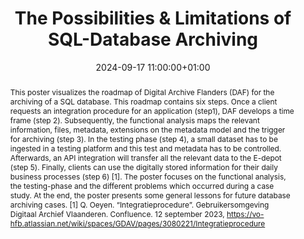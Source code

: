 ---
abstract: "This poster visualizes the roadmap of Digital Archive Flanders (DAF) for
  the archiving of a SQL database. This roadmap contains six steps. Once a client
  requests an integration procedure for an application (step1), DAF develops a time
  frame (step 2). Subsequently, the functional analysis maps the relevant information,
  files, metadata, extensions on the metadata model and the trigger for archiving
  (step 3). In the testing phase (step 4), a small dataset has to be ingested in a
  testing platform and this test and metadata has to be controlled. Afterwards, an
  API integration will transfer all the relevant data to the E-depot (step 5). Finally,
  clients can use the digitally stored information for their daily business processes
  (step 6) [1]. The poster focuses on the functional analysis, the testing-phase and
  the different problems which occurred during a case study. At the end, the poster
  presents some general lessons for future database archiving cases. \n[1] Q. Oeyen.
  “Integratieprocedure”.  Gebruikersomgeving Digitaal Archief Vlaanderen. Confluence.
  12 september 2023, https://vo-hfb.atlassian.net/wiki/spaces/GDAV/pages/3080221/Integratieprocedure"
creators:
- Robert Vanormelingen
date: 2024-09-17 11:00:00+01:00
document_url: https://drive.google.com/file/d/1ZxBEoLFjoHJQ2bDwYIRk6HsmoMsHgWkD/view?usp=drive_link
grand_parent: iPRES
institutions: []
keywords:
- approaches to preservation
- from document to data
landing_page_url: https://zenodo.org/records/13682721
language: eng
layout: publication
license: Creative Commons Zero (CC0-1.0)
notes_url: ''
parent: iPRES 2024
publication_type: poster
size: null
slides_url: ''
source_name: iPRES
stream_url: ''
title: The Possibilities & Limitations of SQL-Database Archiving
year: 2024
---